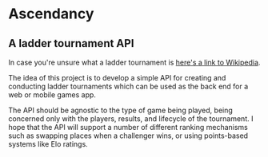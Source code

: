 Ascendancy
==========

A ladder tournament API
-----------------------

In case you're unsure what a ladder tournament is [here's a link to Wikipedia](http://en.wikipedia.org/wiki/Ladder_tournament "Ladder Tournament - Wikipedia").

The idea of this project is to develop a simple API for creating and conducting ladder tournaments which can be
used as the back end for a web or mobile games app.

The API should be agnostic to the type of game being played, being concerned only with the players, results, and lifecycle 
of the tournament. I hope that the API will support a number of different ranking mechanisms such as swapping places when 
a challenger wins, or using points-based systems like Elo ratings.


